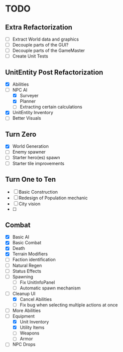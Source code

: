 ﻿# TODO

## Extra Refactorization
- [ ] Extract World data and graphics
- [ ] Decouple parts of the GUI?
- [ ] Decouple parts of the GameMaster
- [ ] Create Unit Tests

## UnitEntity Post Refactorization
- [X] Abilities
- [ ] NPC AI
  - [X] Surveyer
  - [X] Planner
  - [ ] Extracting certain calculations
- [X] UnitEntity Inventory
- [ ] Better Visuals

## Turn Zero
- [X] World Generation
- [ ] Enemy spawner
- [ ] Starter hero(es) spawn
- [ ] Starter tile improvements

## Turn One to Ten
- [ ] Basic Construction
- [ ] Redesign of Population mechanic
- [ ] City vision
- [ ] 

## Combat
- [X] Basic AI
- [X] Basic Combat
- [X] Death
- [X] Terrain Modifiers
- [ ] Faction identification
- [ ] Natural Regen
- [ ] Status Effects
- [ ] Spawning
  - [ ] Fix UnitInfoPanel
  - [ ] Automatic spawn mechanism
- [ ] Cleanup UI
  - [X] Cancel Abilities
  - [ ] Fix bug when selecting multiple actions at once
- [ ] More Abilities
- [ ] Equipment
  - [X] Unit Inventory
  - [X] Utility Items
  - [ ] Weapons
  - [ ] Armor
- [ ] NPC Drops